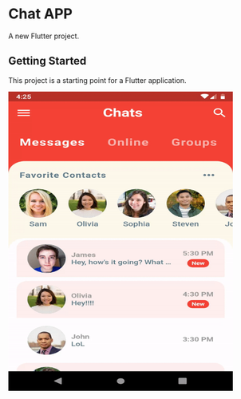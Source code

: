 # Chat APP

A new Flutter project.

## Getting Started

This project is a starting point for a Flutter application.


<img src="app.gif" width = "450" height = "600">
